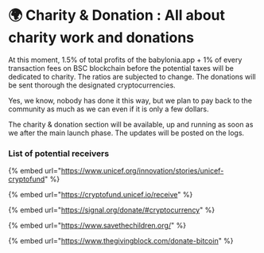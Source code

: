 # 🌍 Charity & Donation : All about charity work and donations

At this moment, 1.5% of total profits of the babylonia.app + 1% of every transaction fees on BSC blockchain before the potential taxes will be dedicated to charity. The ratios are subjected to change. The donations will be sent thorough the designated cryptocurrencies.&#x20;

Yes, we know, nobody has done it this way, but we plan to pay back to the community as much as we can even if it is only a few dollars.

The charity & donation section will be available, up and running as soon as we after the main launch phase. The updates will be posted on the logs.

### List of potential receivers

{% embed url="https://www.unicef.org/innovation/stories/unicef-cryptofund" %}

{% embed url="https://cryptofund.unicef.io/receive" %}

{% embed url="https://signal.org/donate/#cryptocurrency" %}

{% embed url="https://www.savethechildren.org/" %}

{% embed url="https://www.thegivingblock.com/donate-bitcoin" %}

